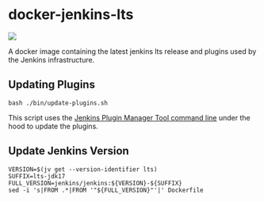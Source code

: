 # docker-jenkins-lts

[![](https://img.shields.io/docker/pulls/jenkinsciinfra/ldap?label=jenkinsciinfra%2Fjenkins-lts&logo=docker&logoColor=white)](https://hub.docker.com/r/jenkinsciinfra/jenkins-lts/tags)

A docker image containing the latest jenkins lts release and plugins used by the Jenkins infrastructure.

## Updating Plugins

```
bash ./bin/update-plugins.sh
```

This script uses the [Jenkins Plugin Manager Tool command line](https://github.com/jenkinsci/plugin-installation-manager-tool) under the hood to update the plugins.

## Update Jenkins Version

```
VERSION=$(jv get --version-identifier lts)
SUFFIX=lts-jdk17
FULL_VERSION=jenkins/jenkins:${VERSION}-${SUFFIX}
sed -i 's|FROM .*|FROM '"${FULL_VERSION}"'|' Dockerfile
```
